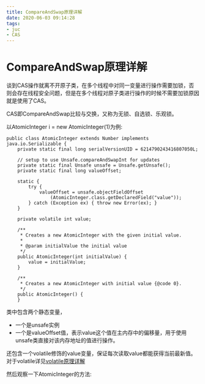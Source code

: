 ```yaml
---
title: CompareAndSwap原理详解
date: 2020-06-03 09:14:28
tags:
- juc
- CAS
---
```


# CompareAndSwap原理详解 

谈到CAS操作就离不开原子类，在多个线程中对同一变量进行操作需要加锁，否则会存在线程安全问题，但是在多个线程对原子类进行操作的时候不需要加锁原因就是使用了CAS。

CAS即CompareAndSwap比较与交换，又称为无锁、自选锁、乐观锁。

以AtomicInteger i = new AtomicInteger(1)为例:
```
public class AtomicInteger extends Number implements java.io.Serializable {
    private static final long serialVersionUID = 6214790243416807050L;

    // setup to use Unsafe.compareAndSwapInt for updates
    private static final Unsafe unsafe = Unsafe.getUnsafe();
    private static final long valueOffset;

    static {
        try {
            valueOffset = unsafe.objectFieldOffset
                (AtomicInteger.class.getDeclaredField("value"));
        } catch (Exception ex) { throw new Error(ex); }
    }

    private volatile int value;

    /**
     * Creates a new AtomicInteger with the given initial value.
     *
     * @param initialValue the initial value
     */
    public AtomicInteger(int initialValue) {
        value = initialValue;
    }

    /**
     * Creates a new AtomicInteger with initial value {@code 0}.
     */
    public AtomicInteger() {
    }
```
类中包含两个静态变量，
- 一个是unsafe实例
- 一个是valueOffset值，表示value这个值在主内存中的偏移量，用于使用unsafe类直接对该内存地址的值进行操作。

还包含一个volatile修饰的value变量，保证每次读取value都能获得当前最新值。对于volatile详见[volatile原理详解]()

然后观察一下AtomicInteger的方法:
```

```